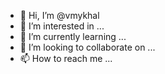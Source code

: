 - 👋 Hi, I’m @vmykhal
- 👀 I’m interested in ...
- 🌱 I’m currently learning ...
- 💞️ I’m looking to collaborate on ...
- 📫 How to reach me ...

<!---
vmykhal/vmykhal is a ✨ special ✨ repository because its `README.md` (this file) appears on your GitHub profile.
You can click the Preview link to take a look at your changes.
--->
